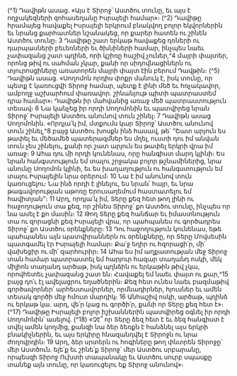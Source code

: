 
(^1) Դավիթն ասաց. «Այս է Տիրոջ՝ Աստծու տունը, եւ այս է ողջակեզների զոհասեղանը Իսրայելի համար»։
(^2) Դավիթը հրամայեց հավաքել Իսրայելի երկրում բնակվող բոլոր եկվորներին եւ նրանց քարհատներ նշանակեց, որ
քարեր հատեն ու շինեն Աստծու տունը։ 3 Դավիթը շատ երկաթ հավաքեց դռների ու դարպասների բեւեռների եւ
ծխնիների համար, ինչպես նաեւ չափազանց շատ պղինձ, որի կշիռը հաշիվ չուներ,^4 մայրի փայտեր, որոնց թիվ ու
սահման չկար, քանի որ սիդովնացիներն ու տյուրոսցիները առատորեն մայրի փայտ էին բերում Դավթին։
(^5) Դավիթն ասաց. «Սողոմոն որդիս փոքր մանուկ է, իսկ տունը, որ պետք է կառուցվի Տիրոջ համար, պետք է լինի
մեծ եւ հռչակավոր, ամբողջ աշխարհում փառավոր. շինանյութ պիտի պատրաստեմ դրա համար»։ Դավիթն իր
մահվանից առաջ մեծ պատրաստություն տեսավ։ 6 Նա կանչեց իր որդի Սողոմոնին եւ պատվիրեց նրան Տիրոջ՝ Իսրայելի
Աստծու անունով տուն շինել։ 7 Դավիթն ասաց Սողոմոնին. «Որդյա՛կ իմ, մտքումս կար Տիրոջ՝ Աստծու անունով տուն
շինել,^8 բայց Աստծու խոսքն ինձ հասավ, թե՝ “Շատ արյուն ես թափել եւ մեծամեծ պատերազմներ ես մղել, ուստի դու իմ
անվան տուն չես շինելու, քանի որ շատ արյուն ես թափել երկրի վրա իմ առաջ։ 9 Ահա դու մի որդի կունենաս, որը
հանգիստ մարդ կլինի։ Ես նրան հանգստություն եմ տալու շրջակա բոլոր թշնամիներից, նրա անունը Սողոմոն կլինի, եւ
ես խաղաղություն ու հանգստություն եմ տալու Իսրայելին նրա օրերում։ 10 Նա է իմ անունով տուն կառուցելու։ Նա ինձ
որդի է լինելու, ես նրան՝ հայր, եւ նրա թագավորության աթոռը Երուսաղեմում հաստատելու եմ հավիտյան”։ 11 Արդ,
որդյա՛կ իմ, Տերը քեզ հետ թող լինի ու հաջողություն տա քեզ, որ շինես Տիրոջ՝ քո Աստծու տունը, ինչպես որ նա ասել է
քո մասին։ 12 Թող Տերը քեզ հանճար եւ իմաստնություն տա ու զորացնի քեզ Իսրայելի վրա, որ պահպանես ու գործադրես
Տիրոջ՝ քո Աստծու օրենքները։ 13 Դու հաջողություն կունենաս, եթե պահպանես այն պատվիրաններն ու օրենքները, որ
Տերը Մովսեսին պատգամել էր Իսրայելի համար։ Քա՛ջ եղիր ու հզորացի՛ր, մի՛ վախեցիր ու մի՛ զարհուրիր։ 14 Ահա ես իմ
աղքատության մեջ Տիրոջ տան համար պատրաստել եմ հարյուր հազար տաղանդ ոսկի, մեկ միլիոն տաղանդ արծաթ,
իսկ պղնձին ու երկաթին թիվ չկա, որովհետեւ չափազանց շատ են։ Հավաքել եմ նաեւ փայտ ու քար,^15 բայց դո՛ւ էլ
ավելացրու եղածներին։ Քեզ հետ ունես նաեւ բազմաթիվ գործավորներ՝ արհեստավորներ, որմնադիրներ, հյուսներ եւ
ամեն տեսակ գործի մեջ հմուտ մարդիկ։ 16 Անհաշիվ ոսկի, արծաթ, պղինձ ու երկաթ կա. արդ, վե՛ր կաց ու գործի՛ր, քանի
որ Տերը քեզ հետ է»։
(^17) Դավիթը Իսրայելի բոլոր իշխաններին պատվիրեց օգնել իր որդի Սողոմոնին՝ ասելով. (^18) «Չէ՞ որ Տերը ձեզ հետ է եւ
ձեզ հանգիստ է տվել ամեն կողմից, քանզի նա ձեր ձեռքն է հանձնել այս երկրի բնակիչներին, եւ այս երկիրը հնազանդվել
է Տիրոջն ու նրա ժողովրդին։ 19 Արդ, ձեր սրտերն ու հոգիները թող փնտրեն Տիրոջը՝ մեր Աստծուն. ելե՛ք եւ շինե՛ք Տիրոջ՝
մեր Աստծու սրբարանը, որպեսզի Տիրոջ Ուխտի տապանակը եւ Աստծու սուրբ սպասքը տանեք այն տունը, որ
կառուցելու եք Տիրոջ անունով»։
